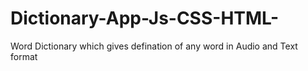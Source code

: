 # Dictionary-App-Js-CSS-HTML-
Word Dictionary which gives defination of any word in Audio and Text format
